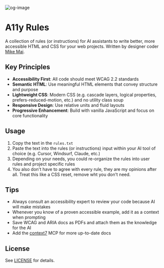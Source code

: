 ![og-image](https://github.com/user-attachments/assets/e766f3f0-1ba9-41f8-b77c-d23d5db8372b)

# A11y Rules

A collection of rules (or instructions) for AI assistants to write better, more accessible HTML and CSS for your web projects. Written by designer coder [Mike Mai](https://mikemai.net).

## Key Principles

- **Accessibility First**: All code should meet WCAG 2.2 standards
- **Semantic HTML**: Use meaningful HTML elements that convey structure and purpose
- **Lightweight CSS**: Modern CSS (e.g. cascade layers, logical properties, prefers-reduced-motion, etc.) and no utility class soup
- **Responsive Design**: Use relative units and fluid layouts
- **Progressive Enhancement**: Build with vanilla JavaScript and focus on core functionality

## Usage

1. Copy the text in the `rules.txt`
2. Paste the text into the rules (or instructions) input within your AI tool of choice (e.g. Cursor, Windsurf, Claude, etc.)
3. Depending on your needs, you could re-organize the rules into user rules and project specific rules
4. You also don't have to agree with every rule, they are my opinions after all. Treat this like a CSS reset, remove wht you don't need.

## Tips

- Always consult an accessibility expert to review your code because AI will make mistakes
- Whenever you know of a proven accessible example, add it as a context when prompting
- Save WCAG and ARIA docs as PDFs and attach them as the knowledge for the AI
- Add the [context7](https://github.com/upstash/context7) MCP for more up-to-date docs

## License

See [LICENSE](LICENSE) for details.
